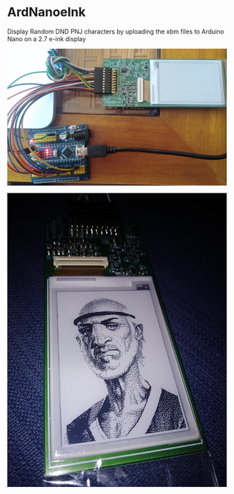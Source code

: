 # ArdNanoeInk
Display Random DND PNJ characters by uploading the xbm files to Arduino Nano on a 2.7 e-ink display

![Setup](Figure.png "Setup")

![Output](Figure_out.png "Output")
